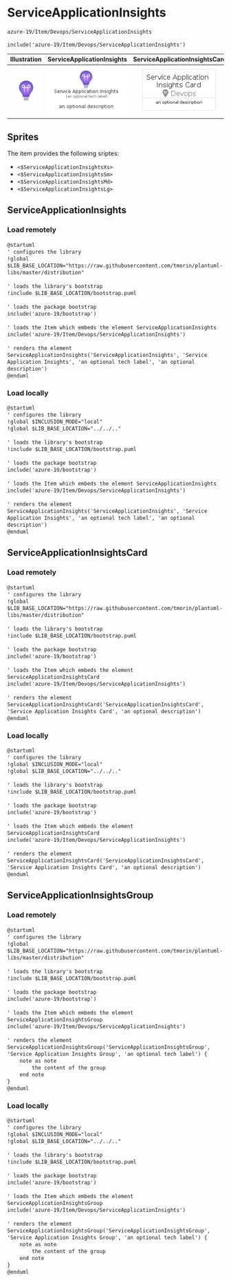 # ServiceApplicationInsights


```text
azure-19/Item/Devops/ServiceApplicationInsights
```

```text
include('azure-19/Item/Devops/ServiceApplicationInsights')
```



| Illustration | ServiceApplicationInsights | ServiceApplicationInsightsCard | ServiceApplicationInsightsGroup |
| :---: | :---: | :---: | :---: |
| ![illustration for Illustration](../../../azure-19/Item/Devops/ServiceApplicationInsights.png) | ![illustration for ServiceApplicationInsights](../../../azure-19/Item/Devops/ServiceApplicationInsights.Local.png) | ![illustration for ServiceApplicationInsightsCard](../../../azure-19/Item/Devops/ServiceApplicationInsightsCard.Local.png) | ![illustration for ServiceApplicationInsightsGroup](../../../azure-19/Item/Devops/ServiceApplicationInsightsGroup.Local.png) |



## Sprites
The item provides the following sriptes:

- `<$ServiceApplicationInsightsXs>`
- `<$ServiceApplicationInsightsSm>`
- `<$ServiceApplicationInsightsMd>`
- `<$ServiceApplicationInsightsLg>`





## ServiceApplicationInsights

### Load remotely
```plantuml
@startuml
' configures the library
!global $LIB_BASE_LOCATION="https://raw.githubusercontent.com/tmorin/plantuml-libs/master/distribution"

' loads the library's bootstrap
!include $LIB_BASE_LOCATION/bootstrap.puml

' loads the package bootstrap
include('azure-19/bootstrap')

' loads the Item which embeds the element ServiceApplicationInsights
include('azure-19/Item/Devops/ServiceApplicationInsights')

' renders the element
ServiceApplicationInsights('ServiceApplicationInsights', 'Service Application Insights', 'an optional tech label', 'an optional description')
@enduml
```

### Load locally
```plantuml
@startuml
' configures the library
!global $INCLUSION_MODE="local"
!global $LIB_BASE_LOCATION="../../.."

' loads the library's bootstrap
!include $LIB_BASE_LOCATION/bootstrap.puml

' loads the package bootstrap
include('azure-19/bootstrap')

' loads the Item which embeds the element ServiceApplicationInsights
include('azure-19/Item/Devops/ServiceApplicationInsights')

' renders the element
ServiceApplicationInsights('ServiceApplicationInsights', 'Service Application Insights', 'an optional tech label', 'an optional description')
@enduml
```

## ServiceApplicationInsightsCard

### Load remotely
```plantuml
@startuml
' configures the library
!global $LIB_BASE_LOCATION="https://raw.githubusercontent.com/tmorin/plantuml-libs/master/distribution"

' loads the library's bootstrap
!include $LIB_BASE_LOCATION/bootstrap.puml

' loads the package bootstrap
include('azure-19/bootstrap')

' loads the Item which embeds the element ServiceApplicationInsightsCard
include('azure-19/Item/Devops/ServiceApplicationInsights')

' renders the element
ServiceApplicationInsightsCard('ServiceApplicationInsightsCard', 'Service Application Insights Card', 'an optional description')
@enduml
```

### Load locally
```plantuml
@startuml
' configures the library
!global $INCLUSION_MODE="local"
!global $LIB_BASE_LOCATION="../../.."

' loads the library's bootstrap
!include $LIB_BASE_LOCATION/bootstrap.puml

' loads the package bootstrap
include('azure-19/bootstrap')

' loads the Item which embeds the element ServiceApplicationInsightsCard
include('azure-19/Item/Devops/ServiceApplicationInsights')

' renders the element
ServiceApplicationInsightsCard('ServiceApplicationInsightsCard', 'Service Application Insights Card', 'an optional description')
@enduml
```

## ServiceApplicationInsightsGroup

### Load remotely
```plantuml
@startuml
' configures the library
!global $LIB_BASE_LOCATION="https://raw.githubusercontent.com/tmorin/plantuml-libs/master/distribution"

' loads the library's bootstrap
!include $LIB_BASE_LOCATION/bootstrap.puml

' loads the package bootstrap
include('azure-19/bootstrap')

' loads the Item which embeds the element ServiceApplicationInsightsGroup
include('azure-19/Item/Devops/ServiceApplicationInsights')

' renders the element
ServiceApplicationInsightsGroup('ServiceApplicationInsightsGroup', 'Service Application Insights Group', 'an optional tech label') {
    note as note
        the content of the group
    end note
}
@enduml
```

### Load locally
```plantuml
@startuml
' configures the library
!global $INCLUSION_MODE="local"
!global $LIB_BASE_LOCATION="../../.."

' loads the library's bootstrap
!include $LIB_BASE_LOCATION/bootstrap.puml

' loads the package bootstrap
include('azure-19/bootstrap')

' loads the Item which embeds the element ServiceApplicationInsightsGroup
include('azure-19/Item/Devops/ServiceApplicationInsights')

' renders the element
ServiceApplicationInsightsGroup('ServiceApplicationInsightsGroup', 'Service Application Insights Group', 'an optional tech label') {
    note as note
        the content of the group
    end note
}
@enduml
```

